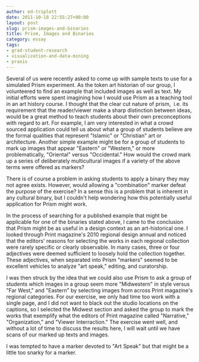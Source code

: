 ```yaml
---
author: ed-triplett
date: 2011-10-18 22:55:27+00:00
layout: post
slug: prism-images-and-binaries
title: Prism, Images and Binaries
category: essay
tags:
- grad-student-research
- visualization-and-data-mining
- praxis
---
```


Several of us were recently asked to come up with sample texts to use for a simulated Prism experiment. As the token art historian of our group, I volunteered to find an example that included images as well as text. My initial efforts were spent imagining how I would use Prism as a teaching tool in an art history course. I thought that the clear cut nature of prism,  i.e. its requirement that the reader/viewer make a sharp distinction between ideas, would be a great method to teach students about their own preconceptions with regard to art. For example, I am very interested in what a crowd sourced application could tell us about what a group of students believe are the formal qualities that represent "Islamic" or "Christian" art or architecture. Another simple example might be for a group of students to mark up images that appear "Eastern" or "Western," or more problematically, "Oriental" versus "Occidental." How would the crowd mark up a series of deliberately multicultural images if a variety of the above terms were offered as markers?

There is of course a problem in asking students to apply a binary they may not agree exists. However, would allowing a "combination" marker defeat the purpose of the exercise? In a sense this is a problem that is inherent in any cultural binary, but I couldn't help wondering how this potentially useful application for Prism might work.

In the process of searching for a published example that might be applicable for one of the binaries stated above, I came to the conclusion that Prism might be as useful in a design context as an art-historical one. I looked through Print magazine's 2010 regional design annual and noticed that the editors' reasons for selecting the works in each regional collection were rarely specific or clearly observable. In many cases, three or four adjectives were deemed sufficient to loosely hold the collection together. These adjectives, when separated into Prism "markers" seemed to be excellent vehicles to analyze "art speak," editing, and curatorship.

I was then struck by the idea that we could also use Prism to ask a group of students which images in a group seem more "Midwestern" in style versus "Far West," and "Eastern" by selecting images from across Print magazine's regional categories. For our exercise, we only had time too work with a single page, and I did not want to black out the studio locations on the captions, so I selected the Midwest section and asked the group to mark the works that exemplify what the editors of Print magazine called "Narrative," "Organization," and "Viewer Interraction." The exercise went well, and without a lot of time to discuss the results here, I will wait until we have scans of our marked up texts and images.

I was tempted to have a marker devoted to "Art Speak" but that might be a little too snarky for a marker.
